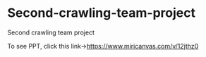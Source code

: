 # Second-crawling-team-project
Second crawling team project

To see PPT, click this link->https://www.miricanvas.com/v/12jthz0

